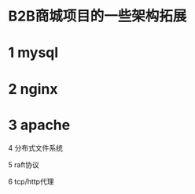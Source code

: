 B2B商城项目的一些架构拓展
==========


1 mysql
=========



2 nginx
=========

3 apache
======


4 分布式文件系统

5 raft协议

6 tcp/http代理

